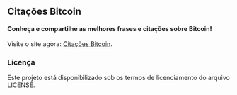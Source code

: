 ## Citações Bitcoin ##
**Conheça e compartilhe as melhores frases e citações sobre Bitcoin!**
<br/><br/>Visite o site agora: [Citações Bitcoin](http://citacoesbitcoin.com/).

### Licença ###
Este projeto está disponibilizado sob os termos de licenciamento do arquivo LICENSE.
